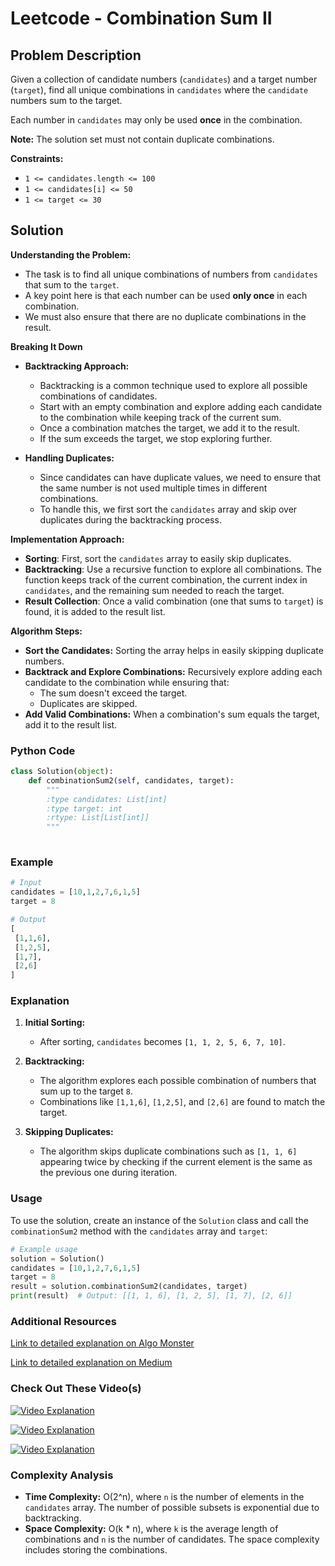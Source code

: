# Leetcode - Combination Sum II

## Problem Description

Given a collection of candidate numbers (`candidates`) and a target number (`target`), find all unique combinations in `candidates` where the `candidate` numbers sum to the target. 

Each number in `candidates` may only be used **once** in the combination.

**Note:** The solution set must not contain duplicate combinations.

**Constraints:**
- `1 <= candidates.length <= 100`
- `1 <= candidates[i] <= 50`
- `1 <= target <= 30`

## Solution

**Understanding the Problem:**
   - The task is to find all unique combinations of numbers from `candidates` that sum to the `target`.
   - A key point here is that each number can be used **only once** in each combination.
   - We must also ensure that there are no duplicate combinations in the result.

**Breaking It Down**
   - **Backtracking Approach:**
     - Backtracking is a common technique used to explore all possible combinations of candidates.
     - Start with an empty combination and explore adding each candidate to the combination while keeping track of the current sum.
     - Once a combination matches the target, we add it to the result.
     - If the sum exceeds the target, we stop exploring further.
     
   - **Handling Duplicates:**
     - Since candidates can have duplicate values, we need to ensure that the same number is not used multiple times in different combinations.
     - To handle this, we first sort the `candidates` array and skip over duplicates during the backtracking process.

**Implementation Approach:**
   - **Sorting**: First, sort the `candidates` array to easily skip duplicates.
   - **Backtracking**: Use a recursive function to explore all combinations. The function keeps track of the current combination, the current index in `candidates`, and the remaining sum needed to reach the target.
   - **Result Collection**: Once a valid combination (one that sums to `target`) is found, it is added to the result list.

**Algorithm Steps:**
   - **Sort the Candidates:** Sorting the array helps in easily skipping duplicate numbers.
   - **Backtrack and Explore Combinations:** Recursively explore adding each candidate to the combination while ensuring that:
     - The sum doesn't exceed the target.
     - Duplicates are skipped.
   - **Add Valid Combinations:** When a combination's sum equals the target, add it to the result list.

### Python Code

```python
class Solution(object):
    def combinationSum2(self, candidates, target):
        """
        :type candidates: List[int]
        :type target: int
        :rtype: List[List[int]]
        """
        
```

### Example

```python
# Input
candidates = [10,1,2,7,6,1,5]
target = 8

# Output
[
 [1,1,6],
 [1,2,5],
 [1,7],
 [2,6]
]
```

### Explanation

1. **Initial Sorting:**
   - After sorting, `candidates` becomes `[1, 1, 2, 5, 6, 7, 10]`.

2. **Backtracking:**
   - The algorithm explores each possible combination of numbers that sum up to the target `8`. 
   - Combinations like `[1,1,6]`, `[1,2,5]`, and `[2,6]` are found to match the target.

3. **Skipping Duplicates:**
   - The algorithm skips duplicate combinations such as `[1, 1, 6]` appearing twice by checking if the current element is the same as the previous one during iteration.

### Usage

To use the solution, create an instance of the `Solution` class and call the `combinationSum2` method with the `candidates` array and `target`:

```python
# Example usage
solution = Solution()
candidates = [10,1,2,7,6,1,5]
target = 8
result = solution.combinationSum2(candidates, target)
print(result)  # Output: [[1, 1, 6], [1, 2, 5], [1, 7], [2, 6]]
```

### Additional Resources

[Link to detailed explanation on Algo Monster](https://algo.monster/liteproblems/40)

[Link to detailed explanation on Medium](https://medium.com/@sheefanaaz6417/40-combination-sum-ii-f418a7043b86)


### Check Out These Video(s)

[![Video Explanation](https://img.youtube.com/vi/G1fRTGRxXU8/mqdefault.jpg)](https://youtu.be/G1fRTGRxXU8)

[![Video Explanation](https://img.youtube.com/vi/rSA3t6BDDwg/mqdefault.jpg)](https://youtu.be/rSA3t6BDDwg)

[![Video Explanation](https://img.youtube.com/vi/FOyRpNUSFeA/mqdefault.jpg)](https://youtu.be/FOyRpNUSFeA)

### Complexity Analysis

- **Time Complexity:** O(2^n), where `n` is the number of elements in the `candidates` array. The number of possible subsets is exponential due to backtracking.
- **Space Complexity:** O(k * n), where `k` is the average length of combinations and `n` is the number of candidates. The space complexity includes storing the combinations.